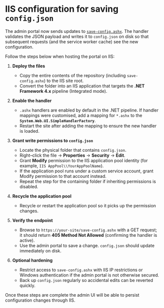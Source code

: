 # IIS configuration for saving `config.json`

The admin portal now sends updates to [`save-config.ashx`](./save-config.ashx). The handler validates the JSON payload and writes it to `config.json` on disk so that subsequent requests (and the service worker cache) see the new configuration.

Follow the steps below when hosting the portal on IIS:

1. **Deploy the files**
   - Copy the entire contents of the repository (including `save-config.ashx`) to the IIS site root.
   - Convert the folder into an IIS application that targets the **.NET Framework 4.x** pipeline (Integrated mode).

2. **Enable the handler**
   - `.ashx` handlers are enabled by default in the .NET pipeline. If handler mappings were customised, add a mapping for `*.ashx` to the **`System.Web.UI.SimpleHandlerFactory`**.
   - Restart the site after adding the mapping to ensure the new handler is loaded.

3. **Grant write permissions to `config.json`**
   - Locate the physical folder that contains `config.json`.
   - Right–click the file → **Properties** → **Security** → **Edit**.
   - Grant **Modify** permission to the IIS application pool identity (for example, `IIS AppPool\\YourAppPoolName`).
   - If the application pool runs under a custom service account, grant Modify permission to that account instead.
   - Repeat the step for the containing folder if inheriting permissions is disabled.

4. **Recycle the application pool**
   - Recycle or restart the application pool so it picks up the permission changes.

5. **Verify the endpoint**
   - Browse to `https://your-site/save-config.ashx` with a GET request; it should return **405 Method Not Allowed** (confirming the handler is active).
   - Use the admin portal to save a change. `config.json` should update immediately on disk.

6. **Optional hardening**
   - Restrict access to `save-config.ashx` with IIS IP restrictions or Windows authentication if the admin portal is not otherwise secured.
   - Back up `config.json` regularly so accidental edits can be reverted quickly.

Once these steps are complete the admin UI will be able to persist configuration changes through IIS.
